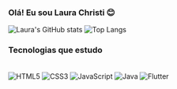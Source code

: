### Olá! Eu sou Laura Christi 😊

![Laura's GitHub stats](https://github-readme-stats.vercel.app/api?username=laurachristi1&show_icons=true&theme=transparent)
![Top Langs](https://github-readme-stats.vercel.app/api/top-langs/?username=laurachristi1&layout=compact&theme=transparent)

### Tecnologias que estudo

<div style="display: inline_block"><br/>
<img align="center" alt="HTML5" src="https://img.shields.io/badge/HTML5-E34F26?style=for-the-badge&logo=html5&logoColor=white"/>
<img align="center" alt="CSS3" src="https://img.shields.io/badge/CSS3-1572B6?style=for-the-badge&logo=css3&logoColor=white"/>
<img align="center" alt="JavaScript" src="https://img.shields.io/badge/JavaScript-F7DF1E?style=for-the-badge&logo=javascript&logoColor=black"/>
<img align="center" alt="Java" src="https://img.shields.io/badge/Java-ED8B00?style=for-the-badge&logo=openjdk&logoColor=white"/>
<img align="center" alt="Flutter" src="https://img.shields.io/badge/Java-ED8B00?style=for-the-badge&logo=openjdk&logoColor=white"/>


